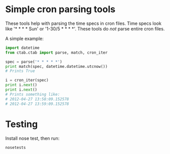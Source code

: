 # Simple cron parsing tools

These tools help with parsing the time specs in cron files. Time specs look like '* * * * Sun' or '1-30/5 * * * *'.
These tools do _not_ parse entire cron files.

A simple example:

```python
import datetime
from ctab.ctab import parse, match, cron_iter

spec = parse('* * * * *')
print match(spec, datetime.datetime.utcnow())
# Prints True

i = cron_iter(spec)
print i.next()
print i.next()
# Prints something like:
# 2012-04-27 13:58:09.152578
# 2012-04-27 13:59:09.152578
```


# Testing

Install nose test, then run:

```
nosetests
```